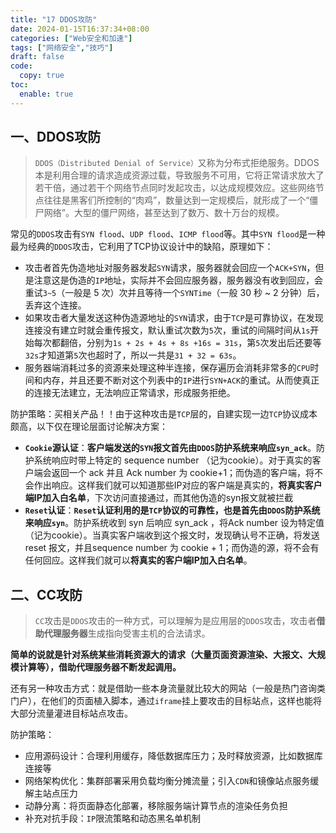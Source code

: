 ```yaml
---
title: "17 DDOS攻防"
date: 2024-01-15T16:37:34+08:00
categories: ["Web安全和加速"]
tags: ["网络安全","技巧"]
draft: false
code:
  copy: true
toc:
  enable: true
---
```


## 一、DDOS攻防

> `DDOS（Distributed Denial of Service）`又称为分布式拒绝服务。DDOS本是利用合理的请求造成资源过载，导致服务不可用，它将正常请求放大了若干倍，通过若干个网络节点同时发起攻击，以达成规模效应。这些网络节点往往是黑客们所控制的“肉鸡”，数量达到一定规模后，就形成了一个“僵尸网络”。大型的僵尸网络，甚至达到了数万、数十万台的规模。

常见的`DDOS`攻击有`SYN flood`、`UDP flood`、`ICMP flood`等。其中`SYN flood`是一种最为经典的`DDOS`攻击，它利用了TCP协议设计中的缺陷，原理如下：

- 攻击者首先伪造地址对服务器发起`SYN`请求，服务器就会回应一个`ACK+SYN`，但是注意这是伪造的`IP`地址，实际并不会回应服务器，服务器没有收到回应，会重试`3~5`（一般是 5 次）次并且等待一个`SYNTime`（一般 30 秒 ~ 2 分钟）后，丢弃这个连接。
- 如果攻击者大量发送这种伪造源地址的`SYN`请求，由于`TCP`是可靠协议，在发现连接没有建立时就会重传报文，默认重试次数为`5`次，重试的间隔时间从`1s`开始每次都翻倍，分别为`1s + 2s + 4s + 8s +16s = 31s`，第`5`次发出后还要等`32s`才知道第`5`次也超时了，所以一共是`31 + 32 = 63s`。
- 服务器端消耗过多的资源来处理这种半连接，保存遍历会消耗非常多的`CPU`时间和内存，并且还要不断对这个列表中的`IP`进行`SYN+ACK`的重试。从而使真正的连接无法建立，无法响应正常请求，形成服务拒绝。

防护策略：买相关产品！！由于这种攻击是`TCP`层的，自建实现一边`TCP`协议成本颇高，以下仅在理论层面讨论解决方案：

- **`Cookie`源认证**：**客户端发送的`SYN`报文首先由`DDOS`防护系统来响应`syn_ack`**。防护系统响应时带上特定的 sequence number （记为cookie）。对于真实的客户端会返回一个 ack 并且 Ack number 为 cookie+1；而伪造的客户端，将不会作出响应。这样我们就可以知道那些IP对应的客户端是真实的，**将真实客户端IP加入白名单**，下次访问直接通过，而其他伪造的syn报文就被拦截
- **`Reset`认证**：**`Reset`认证利用的是`TCP`协议的可靠性，也是首先由`DDOS`防护系统来响应`syn`**。防护系统收到 syn 后响应 syn_ack ，将Ack number 设为特定值（记为cookie）。当真实客户端收到这个报文时，发现确认号不正确，将发送 reset 报文，并且sequence number 为 cookie + 1；而伪造的源，将不会有任何回应。这样我们就可以**将真实的客户端IP加入白名单**。

## 二、CC攻防

> `CC`攻击是`DDOS`攻击的一种方式，可以理解为是应用层的`DDOS`攻击，攻击者**借助代理服务器**生成指向受害主机的合法请求。

**简单的说就是针对系统某些消耗资源大的请求（大量页面资源渲染、大报文、大规模计算等），借助代理服务器不断发起调用。**

还有另一种攻击方式：就是借助一些本身流量就比较大的网站（一般是热门咨询类门户），在他们的页面植入脚本，通过`iframe`挂上要攻击的目标站点，这样也能将大部分流量灌进目标站点攻击。

防护策略：

- 应用源码设计：合理利用缓存，降低数据库压力；及时释放资源，比如数据库连接等
- 网络架构优化：集群部署采用负载均衡分摊流量；引入`CDN`和镜像站点服务缓解主站点压力
- 动静分离：将页面静态化部署，移除服务端计算节点的渲染任务负担
- 补充对抗手段：`IP`限流策略和动态黑名单机制
